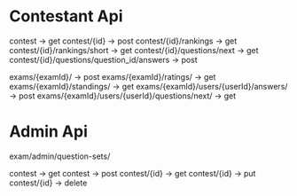 # Contestant Api

contest -> get
contest/{id} -> post
contest/{id}/rankings -> get
contest/{id}/rankings/short -> get
contest/{id}/questions/next -> get
contest/{id}/questions/question_id/answers -> post

exams/{examId}/ -> post
exams/{examId}/ratings/ -> get
exams/{examId}/standings/ -> get
exams/{examId}/users/{userId}/answers/ -> post
exams/{examId}/users/{userId}/questions/next/ -> get


# Admin Api
exam/admin/question-sets/

contest -> get
contest -> post
contest/{id} -> get
contest/{id} -> put
contest/{id} -> delete